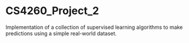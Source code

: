 # CS4260_Project_2
Implementation of a collection of supervised learning algorithms to make predictions using a simple real-world dataset.
